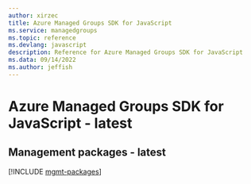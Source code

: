 ```yaml
---
author: xirzec
title: Azure Managed Groups SDK for JavaScript
ms.service: managedgroups
ms.topic: reference
ms.devlang: javascript
description: Reference for Azure Managed Groups SDK for JavaScript
ms.data: 09/14/2022
ms.author: jeffish
---
```

# Azure Managed Groups SDK for JavaScript - latest

## Management packages - latest
[!INCLUDE [mgmt-packages](managed-groups-mgmt-index.md)]